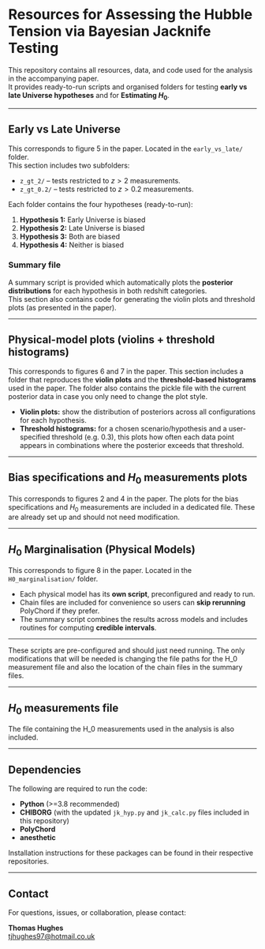 # Resources for Assessing the Hubble Tension via Bayesian Jacknife Testing

This repository contains all resources, data, and code used for the analysis in the accompanying paper.  
It provides ready-to-run scripts and organised folders for testing **early vs late Universe hypotheses** and for **Estimating $H_0$**.  

---

## Early vs Late Universe
This corresponds to figure 5 in the paper. 
Located in the `early_vs_late/` folder.  
This section includes two subfolders:

- `z_gt_2/` – tests restricted to $z > 2$ measurements.  
- `z_gt_0.2/` – tests restricted to $z > 0.2$ measurements.  

Each folder contains the four hypotheses (ready-to-run):

1. **Hypothesis 1:** Early Universe is biased  
2. **Hypothesis 2:** Late Universe is biased  
3. **Hypothesis 3:** Both are biased  
4. **Hypothesis 4:** Neither is biased  

### Summary file
A summary script is provided which automatically plots the **posterior distributions** for each hypothesis in both redshift categories.  
This section also contains code for generating the violin plots and threshold plots (as presented in the paper).  

---

## Physical-model plots (violins + threshold histograms)
This corresponds to figures 6 and 7 in the paper.
This section includes a folder that reproduces the **violin plots** and the **threshold-based histograms** used in the paper. The folder also contains the pickle file with the current posterior data in case you only need to change the plot style.

- **Violin plots:** show the distribution of posteriors across all configurations for each hypothesis.
- **Threshold histograms:** for a chosen scenario/hypothesis and a user-specified threshold (e.g. 0.3), this plots how often each data point appears in combinations where the posterior exceeds that threshold.

---

## Bias specifications and $H_0$ measurements plots
This corresponds to figures 2 and 4 in the paper.
The plots for the bias specifications and $H_0$ measurements are included in a dedicated file. These are already set up and should not need modification. 

---

## $H_0$ Marginalisation (Physical Models)
This corresponds to figure 8 in the paper.
Located in the `H0_marginalisation/` folder.  

- Each physical model has its **own script**, preconfigured and ready to run.  
- Chain files are included for convenience so users can **skip rerunning** PolyChord if they prefer.  
- The summary script combines the results across models and includes routines for computing **credible intervals**.   

---

These scripts are pre-configured and should just need running. The only modifications that will be needed is changing the file paths for the H_0 measurement file and also the location of the chain files in the summary files.

---

## $H_0$ measurements file
The file containing the H_0 measurements used in the analysis is also included.

---

## Dependencies

The following are required to run the code:

- **Python** (>=3.8 recommended)  
- **CHIBORG** (with the updated `jk_hyp.py` and `jk_calc.py` files included in this repository)  
- **PolyChord**  
- **anesthetic**  

Installation instructions for these packages can be found in their respective repositories.  

---

## Contact

For questions, issues, or collaboration, please contact:  

**Thomas Hughes**  
tjhughes97@hotmail.co.uk  
